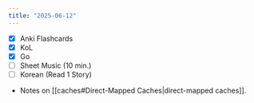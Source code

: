 ```yaml
---
title: "2025-06-12"
---
```


- [x] Anki Flashcards
- [x] KoL
- [x] Go
- [ ] Sheet Music (10 min.)
- [ ] Korean (Read 1 Story)

* Notes on [[caches#Direct-Mapped Caches|direct-mapped caches]].